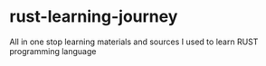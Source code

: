 # rust-learning-journey
All in one stop learning materials and sources I used to learn RUST programming language
